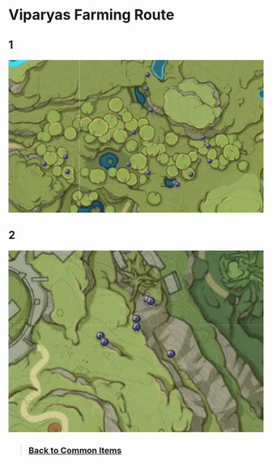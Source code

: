# Viparyas Farming Route

## 1

![Viparyas-Route-1](./viparyas-route-1.png)

## 2

![Viparyas-Route-2](./viparyas-route-2.png)

> ### [Back to Common Items](/Farming%20Routes/Sumeru/readme.md)
